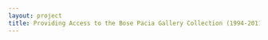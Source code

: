 ```yaml
--- 
layout: project 
title: Providing Access to the Bose Pacia Gallery Collection (1994-2011)
---
```



